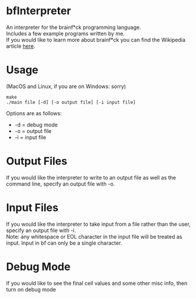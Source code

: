 # bfInterpreter  
An interpreter for the brainf\*ck programming language.  
Includes a few example programs written by me.  
If you would like to learn more about brainf\*ck you can find the Wikipedia article [here](https://en.wikipedia.org/wiki/Brainfuck).  
# Usage  
(MacOS and Linux, if you are on Windows: sorry)  
  
    make  
    ./main file [-d] [-o output file] [-i input file]  
Options are as follows:  
* -d = debug mode  
* -o = output file  
* -i = input file
# Output Files  
If you would like the interpreter to write to an output file as well as the command line, specify an output file with -o.  
# Input Files  
If you would like the interpreter to take input from a file rather than the user, specify an output file with -i.  
Note: any whitespace or EOL character in the input file will be treated as input. Input in bf can only be a single character.  
# Debug Mode
If you would like to see the final cell values and some other misc info, then turn on debug mode

